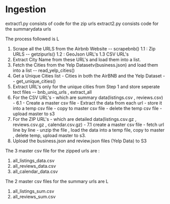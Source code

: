 # Ingestion

extract1.py consists of code for the zip urls
extract2.py consists code for the summarydata urls

The process followed is L 
1. Scrape all the URLS from the Airbnb Website -- scrapebnb()
  1.1 : Zip URLS -- getzipurls()
  1.2 : GeoJson URL's
  1.3 CSV URL's
2. Extract City Name from these URL's and load them into a list.
3. Fetch the Cities from the Yelp Datasetv(business.json) and load them into a list -- read_yelp_cities()
4. Get a Unique Cities list - Cities in both the AirBNB and the Yelp Dataset -- get_unique_cities()
5. Extract URL's only for the unique cities from Step 1 and store seperate tect files  -- bnb_uniq_urls , extract_all
6. For the CSV URL's - which are summary data(listings.csv , reviews.csv) - 
  6.1 - Create a master csv file - Extract the data from each url - store it into a temp csv file - copy to master csv file - delete the temp csv file - upload master to s3
7. For the ZIP URL's - which are detailed data(listings.csv.gz , reviews.csv.gz , calendar.csv.gz) - 
  7.1 create a master csv file - fetch url line by line - unzip the file , load the data into a temp file, copy to master , delete temp, upload master to s3.
 8. Upload the business.json and review.json files (Yelp Data) to S3
  
The 3 master csv file for the zipped urls are : 
1. all_listings_data.csv
2. all_reviews_data.csv
3. all_calendar_data.csv

The 2 master csv files for the summary urls are L 
1. all_listings_sum.csv
2. all_reviews_sum.csv
